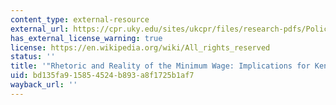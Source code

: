 ```yaml
---
content_type: external-resource
external_url: https://cpr.uky.edu/sites/ukcpr/files/research-pdfs/PolicyInsights-No1_ziliak.pdf
has_external_license_warning: true
license: https://en.wikipedia.org/wiki/All_rights_reserved
status: ''
title: '"Rhetoric and Reality of the Minimum Wage: Implications for Kentucky." (PDF)'
uid: bd135fa9-1585-4524-b893-a8f1725b1af7
wayback_url: ''
---
```

